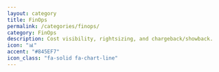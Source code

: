 ```yaml
---
layout: category
title: FinOps
permalink: /categories/finops/
category: FinOps
description: Cost visibility, rightsizing, and chargeback/showback.
icon: "📊"
accent: "#845EF7"
icon_class: "fa-solid fa-chart-line"
---
```

